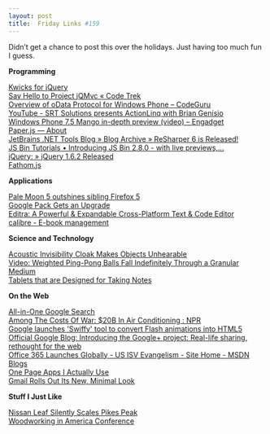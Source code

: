```yaml
---
layout: post
title:  Friday Links #159
---
```

Didn’t get a chance to post this over the holidays. Just having too much fun I guess.

**Programming**

[Kwicks for jQuery](http://www.jeremymartin.name/projects.php?project=kwicks)   
[Say Hello to Project jQMvc « Code Trek](http://codetrek.wordpress.com/2011/06/26/say-hello-to-jqmvc/)   
[Overview of oData Protocol for Windows Phone – CodeGuru](http://www.codeguru.com/csharp/.net/wp7/article.php/c19003)   
[YouTube - SRT Solutions presents ActionLinq with Brian Genisio](http://www.youtube.com/watch?v=zVE2eLb2Pec&feature=youtu.be)   
[Windows Phone 7.5 Mango in-depth preview (video) – Engadget](http://www.engadget.com/2011/06/27/windows-phone-7-5-mango-in-depth-preview-video/)   
[Paper.js — About](http://paperjs.org/about/)   
[JetBrains .NET Tools Blog » Blog Archive » ReSharper 6 is Released!](http://blogs.jetbrains.com/dotnet/2011/06/resharper-6-is-here/)   
[JS Bin Tutorials • Introducing JS Bin 2.8.0 - with live previews,...](http://jsbin.tumblr.com/post/6753388869/introducing-js-bin-2-8-0-with-live-previews)   
[jQuery: » jQuery 1.6.2 Released](http://blog.jquery.com/2011/06/30/jquery-162-released/)   
[Fathom.js](http://markdalgleish.com/projects/fathom/)

**Applications**

[Pale Moon 5 outshines sibling Firefox 5](http://www.betanews.com/article/Pale-Moon-5-outshines-sibling-Firefox-5/1309044327)   
[Google Pack Gets an Upgrade](http://www.labnol.org/software/new-google-pack/19695/)   
[Editra: A Powerful & Expandable Cross-Platform Text & Code Editor](http://www.makeuseof.com/tag/editra-powerful-expandable-crossplatform-text-code-editor/)   
[calibre - E-book management](http://calibre-ebook.com/)

**Science and Technology**

[Acoustic Invisibility Cloak Makes Objects Unhearable](http://www.popsci.com/technology/article/2011-06/new-acoustic-invisibility-cloak-could-shield-ships-sonar-design-better-concert-halls)   
[Video: Weighted Ping-Pong Balls Fall Indefinitely Through a Granular Medium](http://www.popsci.com/science/article/2011-06/video-weighted-ping-pong-balls-fall-indefinitely-through-granular-medium)   
[Tablets that are Designed for Taking Notes](http://www.labnol.org/gadgets/note-taking-tablets/19689/)

**On the Web**

[All-in-One Google Search](http://www.labnol.org/internet/all-in-one-google-search/19680/)   
[Among The Costs Of War: $20B In Air Conditioning : NPR](http://www.npr.org/2011/06/25/137414737/among-the-costs-of-war-20b-in-air-conditioning)   
[Google launches 'Swiffy' tool to convert Flash animations into HTML5](http://thenextweb.com/google/2011/06/28/google-launches-swiffy-tool-to-convert-flash-animations-into-html5/)   
[Official Google Blog: Introducing the Google+ project: Real-life sharing, rethought for the web](http://googleblog.blogspot.com/2011/06/introducing-google-project-real-life.html)   
[Office 365 Launches Globally - US ISV Evangelism - Site Home - MSDN Blogs](http://blogs.msdn.com/b/usisvde/archive/2011/06/28/office-365-launches-globally.aspx)   
[One Page Apps I Actually Use](http://css-tricks.com/12389-one-page-apps-i-actually-use/)   
[Gmail Rolls Out Its New, Minimal Look](http://lifehacker.com/5817272/gmail-rolls-out-its-new-minimal-look)

**Stuff I Just Like**

[Nissan Leaf Silently Scales Pikes Peak](http://www.wired.com/autopia/2011/06/nissan-leaf-silently-scales-pikes-peak/)   
[Woodworking in America Conference](https://www.eiseverywhere.com/ehome/23002/33383/?&)
